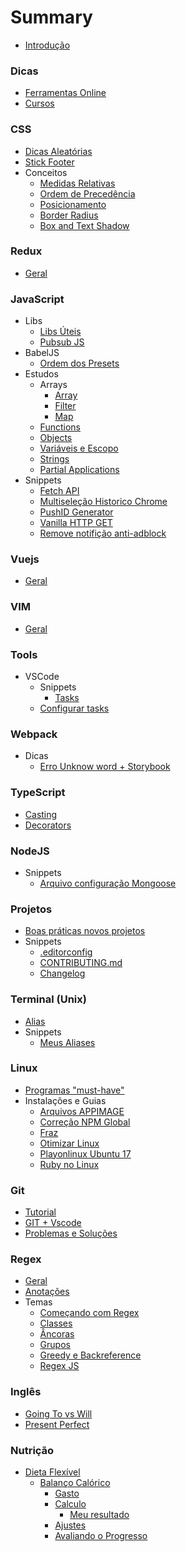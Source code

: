 # Summary

* [Introdução](README.md)

### Dicas

* [Ferramentas Online](./subjects/utils/online-tools.md)
* [Cursos](./subjects/utils/courses.md)

### CSS

* [Dicas Aleatórias](./subjects/css/random-tips.md)
* [Stick Footer](./subjects/css/stick-footer.md)
* Conceitos
  * [Medidas Relativas](./subjects/css/relative-mesure.md)
  * [Ordem de Precedência](./subjects/css/precedence.md)
  * [Posicionamento](./subjects/css/position.md)
  * [Border Radius](./subjects/css/border-radius.md)
  * [Box and Text Shadow](./subjects/css/box-shadow.md)

### Redux

* [Geral](./subjects/redux/README.md)

### JavaScript

* Libs
  * [Libs Úteis](./subjects/javascript/utils-libs.md)
  * [Pubsub JS](./subjects/javascript/pubsub-js.md)
* BabelJS
  * [Ordem dos Presets](./subjects/javascript/babel/presets-order.md)
* Estudos
  * Arrays
    * [Array](./subjects/javascript/studies/array/array.md)
    * [Filter](./subjects/javascript/studies/array/filter.md)
    * [Map](./subjects/javascript/studies/array/map.md)
  * [Functions](./subjects/javascript/studies/functions.md)
  * [Objects](./subjects/javascript/studies/objects.md)
  * [Variáveis e Escopo](./subjects/javascript/studies/variables-scope.md)
  * [Strings](./subjects/javascript/studies/string.md)
  * [Partial Applications](./subjects/javascript/studies/partial-applications.md)
* Snippets
  * [Fetch API](./subjects/javascript/snippets/fetch-api.md)
  * [Multiseleção Historico Chrome](./subjects/javascript/snippets/multiselect-histories-chrome.md)
  * [PushID Generator](./subjects/javascript/snippets/pushid-generator.md)
  * [Vanilla HTTP GET](./subjects/javascript/snippets/vanilla-request.md)
  * [Remove notifição anti-adblock](./subjects/javascript/snippets/clean-ad-exame.md)

### Vuejs

* [Geral](./subjects/vuejs/all.md)

### VIM

* [Geral](./subjects/vim/README.md)

### Tools

* VSCode
  * Snippets
    * [Tasks](./subjects/tools/vscode/snippets/task.md)
  * [Configurar tasks](./subjects/tools/vscode/configure-tasks.md)

### Webpack

* Dicas
  * [Erro Unknow word + Storybook](./subjects/webpack/css-unknow-word.md)

### TypeScript

* [Casting](./subjects/typescript/casting.md)
* [Decorators](./subjects/typescript/decorators.md)

### NodeJS

* Snippets
  * [Arquivo configuração Mongoose](./subjects/node/snippets/mongoose-config.md)

### Projetos

* [Boas práticas novos projetos](./subjects/projects/best-pratices-new-project.md)
* Snippets
  * [.editorconfig](./subjects/projects/editorconfig.md)
  * [CONTRIBUTING.md](./subjects/projects/contributing.md)
  * [Changelog](./subjects/projects/changelog.md)

### Terminal (Unix)

* [Alias](./subjects/terminal/alias.md)
* Snippets
  * [Meus Aliases](./subjects/terminal/snippets/my-aliases.md)

### Linux

* [Programas "must-have"](./subjects/linux/default-programs.md)
* Instalações e Guias
  * [Arquivos APPIMAGE](./subjects/linux/installing/appimage.md)
  * [Correção NPM Global](./subjects/linux/installing/npm-global-fix.md)
  * [Fraz](./subjects/linux/installing/franz.md)
  * [Otimizar Linux](./subjects/linux/installing/optimization.md)
  * [Playonlinux Ubuntu 17](./subjects/linux/installing/playonlinux-ubuntu17.md)
  * [Ruby no Linux](./subjects/linux/installing/ruby-on-linux.md)

### Git

* [Tutorial](./subjects/git/all.md)
* [GIT + Vscode](./subjects/git/vscode-git.md)
* [Problemas e Soluções](./subjects/git/troubleshoot.md)

### Regex

* [Geral](./subjects/regex/README.md)
* [Anotações](./subjects/regex/notes.md)
* Temas
  * [Começando com Regex](./subjects/regex/topics/getting-started.md)
  * [Classes](./subjects/regex/topics/char-class.md)
  * [Âncoras](./subjects/regex/topics/anchor.md)
  * [Grupos](./subjects/regex/topics/groups.md)
  * [Greedy e Backreference](./subjects/regex/topics/lazy-greedy.md)
  * [Regex JS](./subjects/regex/topics/regex-js.md)

### Inglês

* [Going To vs Will](./subjects/english/going-to-will.md)
* [Present Perfect](./subjects/english/present-perfect.md)

### Nutrição

* [Dieta Flexível](./subjects/nutrition/flexible-diet/README.md)
  * [Balanço Calórico](./subjects/nutrition/flexible-diet/balanco-calorico/README.md)
    * [Gasto](./subjects/nutrition/flexible-diet/balanco-calorico/gasto-calorico.md)
    * [Calculo](./subjects/nutrition/flexible-diet/balanco-calorico/calculo-calorias.md)
      * [Meu resultado](./subjects/nutrition/flexible-diet/balanco-calorico/resultados.md)
    * [Ajustes](./subjects/nutrition/flexible-diet/balanco-calorico/ajuste-calorico.md)
    * [Avaliando o Progresso](./subjects/nutrition/flexible-diet/balanco-calorico/medindo-progresso.md)
